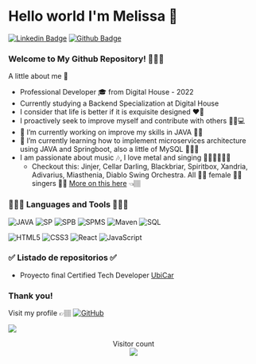# Hello world I'm Melissa 🎉

[![Linkedin Badge](https://img.shields.io/badge/-Melissa_García_Ángel-blue?style=flat&logo=Linkedin&logoColor=white&link=https://www.linkedin.com/in/MelissaGarciaAngel)](https://www.linkedin.com/in/MelissaGarciaAngel/)  [![Github Badge](https://img.shields.io/badge/-Melissa_García_Ángel-orange?style=flat&logo=github&logoColor=white&link=https://github.com/MelissaGarciaAngel)](https://github.com/melissagarciaangel)


### Welcome to My Github Repository! 👩🏽‍💻 

A little about me 🎊

- Professional Developer 🎓 from Digital House - 2022
- Currently studying a Backend Specialization at Digital House
- I consider that life is better if it is exquisite designed ❤🎨
- I proactively seek to improve myself and contribute with others 👩🏽💻
- 🔭 I’m currently working on improve my skills in JAVA 💪🏽
- 🌱 I’m currently learning how to implement microservices architecture using JAVA and Springboot, also a little of MySQL 🧘🏽‍♀️
- I am passionate about music 🎶, I love metal and singing 🤘🏽🤘🏽🤘🏽
	- Checkout this: Jinjer, Cellar Darling, Blackbriar, Spiritbox, Xandria, Adivarius, Miasthenia, Diablo Swing Orchestra. All 👌🏽 female 👌🏽 singers 👌🏽 [More on this here](https://obscurifymusic.com/profile?id=31o7vvvw7lz3s3dtnjho5a6lk37e&code=7052ed77bc8157dc) 👈🏽 


### 👩🏽‍💻 Languages and Tools 👩🏽‍💻
![JAVA](https://img.shields.io/badge/Java-orange?style=flat&logo=java&logoColor=white&link=https://github.com/MelissaGarciaAngel) ![SP](https://img.shields.io/badge/-Spring-g?style=flat&logo=spring&logoColor=white&link=https://github.com/MelissaGarciaAngel) ![SPB](https://img.shields.io/badge/-Springboot-black?style=flat&logo=spring&link=https://github.com/MelissaGarciaAngel) ![SPMS](https://img.shields.io/badge/-Spring_Microservices-g?style=flat&logo=spring&logoColor=white&link=https://github.com/MelissaGarciaAngel) ![Maven](http://img.shields.io/badge/-Maven-1565c0?style=flat-square&logo=apache-maven) ![SQL](https://img.shields.io/badge/-MySQL-black?style=flat&logo=mysql&link=https://github.com/MelissaGarciaAngel)

![HTML5](https://img.shields.io/badge/-HTML5-%23E44D27?style=flat-square&logo=html5&logoColor=ffffff) ![CSS3](https://img.shields.io/badge/-CSS3-%231572B6?style=flat-square&logo=css3) ![React](https://img.shields.io/badge/-React-black?style=flat&logo=react&link=https://github.com/MelissaGarciaAngel) ![JavaScript](https://img.shields.io/badge/-JavaScript-black?style=flat&logo=javascript&link=https://github.com/MelissaGarciaAngel)

### ✅ Listado de repositorios ✅

 - Proyecto final Certified Tech Developer
[UbiCar](https://github.com/MelissaGarciaAngel/UbiCar)

### Thank you!

Visit my profile 👉🏽 [![GitHub](https://img.shields.io/badge/-GitHub-181717?style=flat&logo=github&link=https://github.com/MelissaGarciaAngel)](https://github.com/MelissaGarciaAngel)


<a href="https://github.com/melissagarciaangel" align="center">
  <img align="center" src="https://github-readme-stats.vercel.app/api/top-langs/?username=melissagarciaangel&theme=radical" />
</a>

<p align="center"> 
  Visitor count<br>
  <img src="https://profile-counter.glitch.me/melissagarciaangel/count.svg" />
</p>

